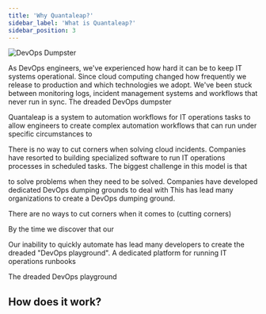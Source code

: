 ```yaml
---
title: 'Why Quantaleap?'
sidebar_label: 'What is Quantaleap?'
sidebar_position: 3
---
```


![DevOps Dumpster](what-is-quantaleap/dumpster.png)

As DevOps engineers, we've experienced how hard it can be to keep IT systems operational. Since cloud computing changed how frequently we release to production and which technologies we adopt. We've been stuck between monitoring logs, incident management systems and workflows that never run in sync. The dreaded DevOps dumpster 


Quantaleap is a system to automation workflows for IT operations tasks 
to allow engineers to create complex automation workflows that can run under specific circumstances to 


There is no way to cut corners when solving cloud incidents. Companies have resorted to building specialized software to run IT operations processes in scheduled tasks. The biggest challenge in this model is that  

 to solve problems when they need to be solved. Companies have developed dedicated DevOps dumping grounds to deal with 
 This has lead many organizations to create a DevOps dumping ground. 

 There are no ways to cut corners when it comes to  (cutting corners)

 By the time we discover that our 

Our inability to quickly automate has lead many developers to create the dreaded "DevOps playground". A dedicated platform for running IT operations runbooks  

 The dreaded DevOps playground

## How does it work?